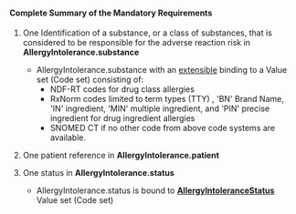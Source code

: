 #### Complete Summary of the Mandatory Requirements 

1.  One Identification of a substance, or a class of substances, that is considered to be responsible for the adverse reaction risk in **AllergyIntolerance.substance**
    -   AllergyIntolerance.substance with an [ extensible] binding to a Value set (Code set) consisting of:
        -   NDF-RT codes for drug class allergies
        -   RxNorm codes limited to term types (TTY) , 'BN' Brand Name, 'IN' ingredient, 'MIN' multiple ingredient, and 'PIN' precise ingredient for drug ingredient allergies
        -   SNOMED CT if no other code from above code systems are available.

2.  One patient reference in **AllergyIntolerance.patient**
3.  One status in **AllergyIntolerance.status**
    -   AllergyIntolerance.status is bound to **[AllergyIntoleranceStatus]** Value set (Code set)

  [ extensible]: Implementation_Guide#Extensible_binding_for_CodeableConcept_Datatype "wikilink"
  [AllergyIntoleranceStatus]: http://hl7.org/fhir/DSTU2/valueset-allergy-intolerance-status.html